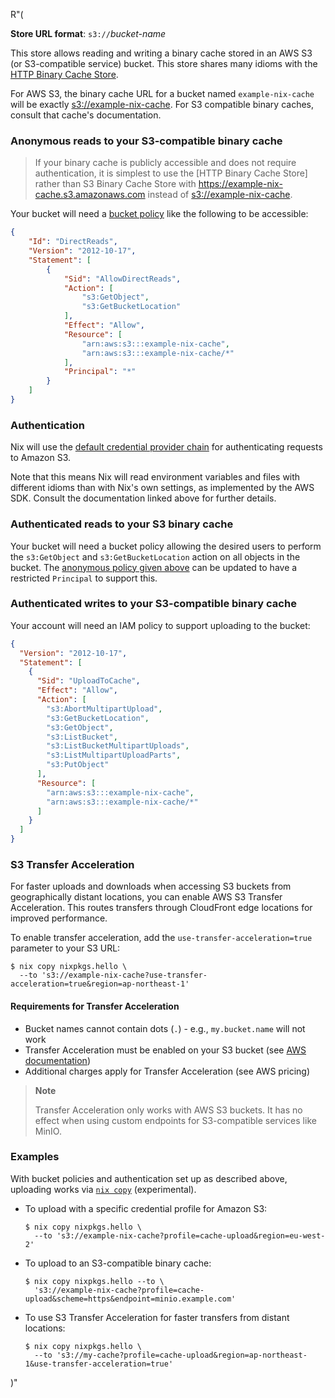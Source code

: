 R"(

**Store URL format**: `s3://`*bucket-name*

This store allows reading and writing a binary cache stored in an AWS S3 (or S3-compatible service) bucket.
This store shares many idioms with the [HTTP Binary Cache Store](@docroot@/store/types/http-binary-cache-store.md).

For AWS S3, the binary cache URL for a bucket named `example-nix-cache` will be exactly <s3://example-nix-cache>.
For S3 compatible binary caches, consult that cache's documentation.

### Anonymous reads to your S3-compatible binary cache

> If your binary cache is publicly accessible and does not require authentication,
> it is simplest to use the [HTTP Binary Cache Store] rather than S3 Binary Cache Store with
> <https://example-nix-cache.s3.amazonaws.com> instead of <s3://example-nix-cache>.

Your bucket will need a
[bucket policy](https://docs.aws.amazon.com/AmazonS3/v1/userguide/bucket-policies.html)
like the following to be accessible:

```json
{
    "Id": "DirectReads",
    "Version": "2012-10-17",
    "Statement": [
        {
            "Sid": "AllowDirectReads",
            "Action": [
                "s3:GetObject",
                "s3:GetBucketLocation"
            ],
            "Effect": "Allow",
            "Resource": [
                "arn:aws:s3:::example-nix-cache",
                "arn:aws:s3:::example-nix-cache/*"
            ],
            "Principal": "*"
        }
    ]
}
```

### Authentication

Nix will use the
[default credential provider chain](https://docs.aws.amazon.com/sdk-for-cpp/v1/developer-guide/credentials.html)
for authenticating requests to Amazon S3.

Note that this means Nix will read environment variables and files with different idioms than with Nix's own settings, as implemented by the AWS SDK.
Consult the documentation linked above for further details.

### Authenticated reads to your S3 binary cache

Your bucket will need a bucket policy allowing the desired users to perform the `s3:GetObject` and `s3:GetBucketLocation` action on all objects in the bucket.
The [anonymous policy given above](#anonymous-reads-to-your-s3-compatible-binary-cache) can be updated to have a restricted `Principal` to support this.

### Authenticated writes to your S3-compatible binary cache

Your account will need an IAM policy to support uploading to the bucket:

```json
{
  "Version": "2012-10-17",
  "Statement": [
    {
      "Sid": "UploadToCache",
      "Effect": "Allow",
      "Action": [
        "s3:AbortMultipartUpload",
        "s3:GetBucketLocation",
        "s3:GetObject",
        "s3:ListBucket",
        "s3:ListBucketMultipartUploads",
        "s3:ListMultipartUploadParts",
        "s3:PutObject"
      ],
      "Resource": [
        "arn:aws:s3:::example-nix-cache",
        "arn:aws:s3:::example-nix-cache/*"
      ]
    }
  ]
}
```

### S3 Transfer Acceleration

For faster uploads and downloads when accessing S3 buckets from geographically distant locations, you can enable AWS S3 Transfer Acceleration. This routes transfers through CloudFront edge locations for improved performance.

To enable transfer acceleration, add the `use-transfer-acceleration=true` parameter to your S3 URL:

```console
$ nix copy nixpkgs.hello \
  --to 's3://example-nix-cache?use-transfer-acceleration=true&region=ap-northeast-1'
```

#### Requirements for Transfer Acceleration

- Bucket names cannot contain dots (`.`) - e.g., `my.bucket.name` will not work
- Transfer Acceleration must be enabled on your S3 bucket (see [AWS documentation](https://docs.aws.amazon.com/AmazonS3/latest/userguide/transfer-acceleration.html))
- Additional charges apply for Transfer Acceleration (see AWS pricing)

> **Note**
>
> Transfer Acceleration only works with AWS S3 buckets. It has no effect when using custom endpoints for S3-compatible services like MinIO.

### Examples

With bucket policies and authentication set up as described above, uploading works via [`nix copy`](@docroot@/command-ref/new-cli/nix3-copy.md) (experimental).

- To upload with a specific credential profile for Amazon S3:

  ```console
  $ nix copy nixpkgs.hello \
    --to 's3://example-nix-cache?profile=cache-upload&region=eu-west-2'
  ```

- To upload to an S3-compatible binary cache:

  ```console
  $ nix copy nixpkgs.hello --to \
    's3://example-nix-cache?profile=cache-upload&scheme=https&endpoint=minio.example.com'
  ```

- To use S3 Transfer Acceleration for faster transfers from distant locations:

  ```console
  $ nix copy nixpkgs.hello \
    --to 's3://my-cache?profile=cache-upload&region=ap-northeast-1&use-transfer-acceleration=true'
  ```

)"
